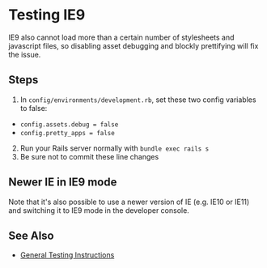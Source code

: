 # Testing IE9

IE9 also cannot load more than a certain number of stylesheets and javascript files, so disabling asset debugging and blockly prettifying will fix the issue.

## Steps

1. In `config/environments/development.rb`, set these two config variables to false:
  * `config.assets.debug = false`
  * `config.pretty_apps = false`
2. Run your Rails server normally with `bundle exec rails s`
3. Be sure not to commit these line changes

## Newer IE in IE9 mode

Note that it's also possible to use a newer version of IE (e.g. IE10 or IE11) and switching it to IE9 mode in the developer console.

## See Also

* [General Testing Instructions](../TESTING.md)
